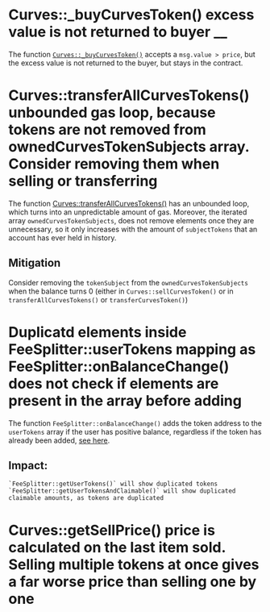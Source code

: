 
# Curves::_buyCurvesToken() excess value is not returned to buyer __

The function [`Curves::_buyCurvesToken()`](https://github.com/code-423n4/2024-01-curves/blob/516aedb7b9a8d341d0d2666c23780d2bd8a9a600/contracts/Curves.sol#L263C14-L263C24) accepts a `msg.value > price`, but the excess value is not returned to the buyer, but stays in the contract. 

# Curves::transferAllCurvesTokens() unbounded gas loop, because tokens are not removed from ownedCurvesTokenSubjects array. Consider removing them when selling or transferring
The function [Curves::transferAllCurvesTokens()](https://github.com/code-423n4/2024-01-curves/blob/516aedb7b9a8d341d0d2666c23780d2bd8a9a600/contracts/Curves.sol#L302) has an unbounded loop, which turns into an unpredictable amount of gas. Moreover, the iterated array `ownedCurvesTokenSubjects`, does not remove elements once they are unnecessary, so it only increases with the amount of `subjectTokens` that an account has ever held in history.

## Mitigation

Consider removing the `tokenSubject` from the `ownedCurvesTokenSubjects` when the balance turns 0 (either in `Curves::sellCurvesToken()` or in `transferAllCurvesTokens()` or `transferCurvesToken()`)


# Duplicatd elements inside FeeSplitter::userTokens mapping as FeeSplitter::onBalanceChange() does not check if elements are present in the array before adding

The function `FeeSplitter::onBalanceChange()` adds the token address to the `userTokens` array if the user has positive balance, regardless if the token has already been added, [see here](https://github.com/code-423n4/2024-01-curves/blob/516aedb7b9a8d341d0d2666c23780d2bd8a9a600/contracts/FeeSplitter.sol#L99).

## Impact:

    `FeeSplitter::getUserTokens()` will show duplicated tokens
    `FeeSplitter::getUserTokensAndClaimable()` will show duplicated claimable amounts, as tokens are duplicated

# Curves::getSellPrice() price is calculated on the last item sold. Selling multiple tokens at once gives a far worse price than selling one by one
